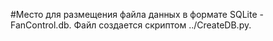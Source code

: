 #Место для размещения файла данных в формате SQLite - FanControl.db.
Файл создается скриптом ../CreateDB.py.
